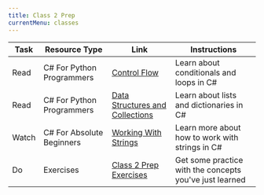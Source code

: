 ```yaml
---
title: Class 2 Prep
currentMenu: classes
---
```


Task | Resource Type | Link | Instructions
|----|---------------|------|-------------|
Read | C# For Python Programmers | [Control Flow](../../csharp4python/control-flow/) | Learn about conditionals and loops in C#
Read | C# For Python Programmers | [Data Structures and Collections](../../csharp4python/data-structures-and-collections/) | Learn about lists and dictionaries in C#
Watch | C# For Absolute Beginners | [Working With Strings](https://mva.microsoft.com/en-us/training-courses/c-fundamentals-for-absolute-beginners-16169?l=xV66IaQIC_3806218949) | Learn more about how to work with strings in C#
Do | Exercises | [Class 2 Prep Exercises](exercises.html) | Get some practice with the concepts you've just learned
